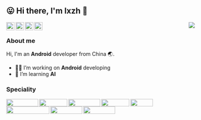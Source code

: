 <!-- <style type="text/css">
img {margin:3px}
</style> -->

## 😛 Hi there, I'm lxzh 👋

<img align="right" src="https://github-readme-stats-lxzh.vercel.app/api?username=lxzh&show_icons=true&icon_color=0333f6&text_color=afb7c0&bg_color=0c0e12&hide_title=false&count_private=true&include_all_commits=true">


<a href="https://blog.lxzh.app">
  <img align="left" alt="lxzh's Blog" width="22px" src="https://cdn.jsdelivr.net/npm/simple-icons@v3/icons/blogger.svg" />
</a>
<a href="https://blog.csdn.net/lxzh12345">
  <img align="left" alt="lxzh's CSDN Blog" width="22px" src="https://cdn.jsdelivr.net/npm/simple-icons@v3/icons/blogger.svg" />
</a>
<a href="https://www.zhihu.com/people/lxzh123">
  <img align="left" alt="lxzh's Zhihu" width="22px" src="https://cdn.jsdelivr.net/npm/simple-icons@v3/icons/zhihu.svg" />
</a>
<a href="mailto:leijf1239848066@gmail.com">
  <img align="left" alt="lxzh's Gmail" width="22px" src="https://cdn.jsdelivr.net/npm/simple-icons@v3/icons/gmail.svg" />
</a>

<br/>

### About me

Hi, I'm an **Android** developer from China 🌏.

- 👨‍💻‍ I’m working on **Android** developing
- 🌱 I’m learning **AI**

### Speciality

<a><img align="left" width="85px" height="20px" src="https://img.shields.io/badge/Android-5+-009900?style=for-the=badge&logo=android&logoColor=%ffffff"/></a>

<a><img align="left" width="75px" height="20px" src="https://img.shields.io/badge/C/C++-3+-669977?style=for-the=badge&logo=c&logoColor=%ffffff"/></a>

<a><img align="left" width="85px" height="20px" src="https://img.shields.io/badge/Python-3+-669977?style=for-the=badge&logo=python&logoColor=%ffffff"/></a>

<a><img align="left" width="75px" height="20px" src="https://img.shields.io/badge/Gradle-4-66bb77?style=for-the=badge&logo=gradle&logoColor=%ffffff"/></a>

<a><img align="left" width="60px" height="20px" src="https://img.shields.io/badge/Git-4+-66dd77?style=for-the=badge&logo=git&logoColor=%ffffff"/></a>

<a><img align="left" width="115px" height="20px" src="https://img.shields.io/badge/Android Studio-4+-66dd77?style=for-the=badge&logo=android-studio&logoColor=%ffffff"/></a>

<a><img align="left" width="85px" height="20px" src="https://img.shields.io/badge/VSCode-3-667777?style=for-the=badge&logo=visual-studio-code&logoColor=%ffffff"/></a>

<a><img align="left" width="85px" height="20px" src="https://img.shields.io/badge/Xcode-3-667777?style=for-the=badge&logo=xcode&logoColor=%ffffff"/></a>

<!--
**lxzh/lxzh** is a ✨ _special_ ✨ repository because its `README.md` (this file) appears on your GitHub profile.

Here are some ideas to get you started:

- 🔭 I’m currently working on ...
- 🌱 I’m currently learning ...
- 👯 I’m looking to collaborate on ...
- 🤔 I’m looking for help with ...
- 💬 Ask me about ...
- 📫 How to reach me: ...
- 😄 Pronouns: ...
- ⚡ Fun fact: ...
-->
